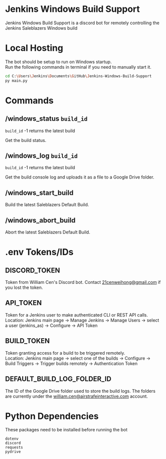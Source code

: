 
# Jenkins Windows Build Support
Jenkins Windows Build Support is a discord bot for remotely controlling the Jenkins Saleblazers Windows build

# Local Hosting
The bot should be setup to run on Windows startup. <br/>
Run the following commands in terminal if you need to manually start it.
```bash
cd C:\Users\Jenkins\Documents\GitHub\Jenkins-Windows-Build-Support
py main.py 
```

# Commands
## /windows_status ```build_id```
```build_id``` -1 returns the latest build

Get the build status.

## /windows_log ```build_id```
```build_id``` -1 returns the latest build

Get the build console log and uploads it as a file to a Google Drive folder.

## /windows_start_build
Build the latest Saleblazers Default Build.

## /windows_abort_build
Abort the latest Saleblazers Default Build.


# .env Tokens/IDs
## DISCORD_TOKEN
Token from William Cen's Discord bot. Contact 21cenweihong@gmail.com if you lost the token.

## API_TOKEN
Token for a Jenkins user to make authenticated CLI or REST API calls. <br/>
Location: Jenkins main page -> Manage Jenkins -> Manage Users -> select a user (jenkins_as) -> Configure -> API Token

## BUILD_TOKEN
Token granting access for a build to be triggered remotely. <br/>
Location: Jenkins main page -> select one of the builds -> Configure -> Build Triggers -> Trigger builds remotely -> Authentication Token

## DEFAULT_BUILD_LOG_FOLDER_ID
The ID of the Google Drive folder used to store the build logs. The folders are currently under the william.cen@airstrafeinteractive.com account.


# Python Dependencies
These packages need to be installed before running the bot
```
dotenv
discord
requests
pydrive
```
